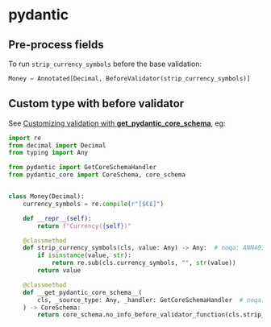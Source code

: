 # pydantic

## Pre-process fields

To run `strip_currency_symbols` before the base validation:

```python
Money = Annotated[Decimal, BeforeValidator(strip_currency_symbols)]
```

## Custom type with before validator

See [Customizing validation with **get_pydantic_core_schema**](https://docs.pydantic.dev/latest/concepts/types/#customizing-validation-with-__get_pydantic_core_schema__), eg:

```python
import re
from decimal import Decimal
from typing import Any

from pydantic import GetCoreSchemaHandler
from pydantic_core import CoreSchema, core_schema


class Money(Decimal):
    currency_symbols = re.compile(r"[$€£]")

    def __repr__(self):
        return f"Currency({self})"

    @classmethod
    def strip_currency_symbols(cls, value: Any) -> Any:  # noqa: ANN401
        if isinstance(value, str):
            return re.sub(cls.currency_symbols, "", str(value))
        return value

    @classmethod
    def __get_pydantic_core_schema__(
        cls, _source_type: Any, _handler: GetCoreSchemaHandler  # noqa: ANN401
    ) -> CoreSchema:
        return core_schema.no_info_before_validator_function(cls.strip_currency_symbols, core_schema.decimal_schema())
```
